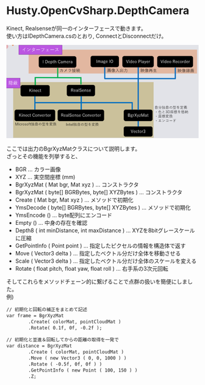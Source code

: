 # Husty.OpenCvSharp.DepthCamera

Kinect, Realsenseが同一のインターフェースで動きます。  
使い方はIDepthCamera.csのとおり, ConnectとDisconnectだけ。  
  
![interface.png](interface.png)  
  
ここでは出力のBgrXyzMatクラスについて説明します。  
ざっとその機能を列挙すると、  
  
* BGR ... カラー画像
* XYZ ... 実空間座標 (mm)
* BgrXyzMat ( Mat bgr, Mat xyz ) ... コンストラクタ
* BgrXyzMat ( byte[] BGRBytes, byte[] XYZBytes ) ... コンストラクタ
* Create ( Mat bgr, Mat xyz ) ... メソッドで初期化
* YmsDecode ( byte[] BGRBytes, byte[] XYZBytes ) ... メソッドで初期化
* YmsEncode () ... byte配列にエンコード
* Empty () ... 中身の存在を確認
* Depth8 ( int minDistance, int maxDistance ) ... XYZを8bitグレースケールに圧縮
* GetPointInfo ( Point point ) ... 指定したピクセルの情報を構造体で返す
* Move ( Vector3 delta ) ... 指定したベクトル分だけ全体を移動させる
* Scale ( Vector3 delta ) ... 指定したベクトル分だけ全体のスケールを変える
* Rotate ( float pitch, float yaw, float roll ) ... 右手系の3次元回転  
  
そしてこれらをメソッドチェーン的に繋げることで点群の扱いを簡便にしました。  
例)  
```
// 初期化と回転の補正をまとめて記述
var frame = BgrXyzMat
        .Create( colorMat, pointCloudMat )
        .Rotate( 0.1f, 0f, -0.2f );
```
```
// 初期化と並進＆回転してからの距離の取得を一発で
var distance = BgrXyzMat
        .Create ( colorMat, pointCloudMat )
        .Move ( new Vector3 ( 0, 0, 1000 ) )
        .Rotate ( -0.5f, 0f, 0f ) )
        .GetPointInfo ( new Point ( 100, 150 ) )
        .Z;
```
